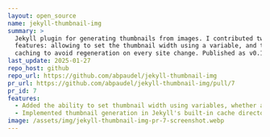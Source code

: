 ```yaml
---
layout: open_source
name: jekyll-thumbnail-img
summary: >
  Jekyll plugin for generating thumbnails from images. I contributed two new
  features: allowing to set the thumbnail width using a variable, and thumbnail
  caching to avoid regeneration on every site change. Published as v0.1.3.
last_update: 2025-01-27
repo_host: github
repo_url: https://github.com/abpaudel/jekyll-thumbnail-img
pr_url: https://github.com/abpaudel/jekyll-thumbnail-img/pull/7
pr_id: 7
features:
  - Added the ability to set thumbnail width using variables, whether assigned in the template or from Front Matter, making the plugin more flexible.
  - Implemented thumbnail generation in Jekyll's built-in cache directory, copying them to the destination only when needed. This prevents regenerating all thumbnails every time any file changes in the Jekyll site, significantly improving build times.
image: /assets/img/jekyll-thumbnail-img-pr-7-screenshot.webp
---
```

